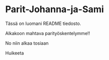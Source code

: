 # Parit-Johanna-ja-Sami

Tässä on luomani README tiedosto.

Alkakoon mahtava parityöskentelymme!!

No niin alkaa tosiaan

Huikeeta

